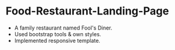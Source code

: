 # Food-Restaurant-Landing-Page
- A family restaurant named Fool's Diner.
- Used bootstrap tools & own styles.
- Implemented responsive template.


